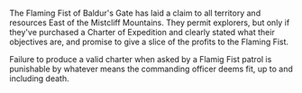 The Flaming Fist of Baldur's Gate has laid a claim to all territory and resources East of the Mistcliff Mountains. They permit explorers, but only if they've purchased a Charter of Expedition and clearly stated what their objectives are, and promise to give a slice of the profits to the Flaming Fist.

Failure to produce a valid charter when asked by a Flamig Fist patrol is punishable by whatever means the commanding officer deems fit, up to and including death.